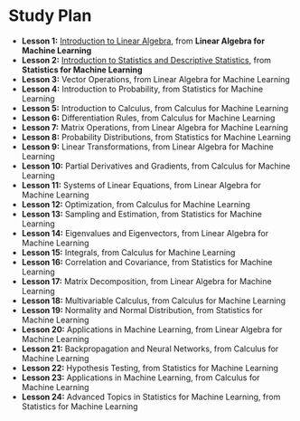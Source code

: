 # Study Plan

- **Lesson 1:** [Introduction to Linear Algebra](./linear_algebra_for_machine_learning/01_introduction_to_linear_algebra.ipynb), from **Linear Algebra for Machine Learning**
- **Lesson 2:** [Introduction to Statistics and Descriptive Statistics](./statistics_for_machine_learning/01_introduction_to_statistics_and_descriptive_statistics.ipynb), from **Statistics for Machine Learning**
- **Lesson 3:** Vector Operations, from Linear Algebra for Machine Learning
- **Lesson 4:** Introduction to Probability, from Statistics for Machine Learning
- **Lesson 5:** Introduction to Calculus, from Calculus for Machine Learning
- **Lesson 6:** Differentiation Rules, from Calculus for Machine Learning
- **Lesson 7:** Matrix Operations, from Linear Algebra for Machine Learning
- **Lesson 8:** Probability Distributions, from Statistics for Machine Learning
- **Lesson 9:** Linear Transformations, from Linear Algebra for Machine Learning
- **Lesson 10:** Partial Derivatives and Gradients, from Calculus for Machine Learning
- **Lesson 11:** Systems of Linear Equations, from Linear Algebra for Machine Learning
- **Lesson 12:** Optimization, from Calculus for Machine Learning
- **Lesson 13:** Sampling and Estimation, from Statistics for Machine Learning
- **Lesson 14:** Eigenvalues and Eigenvectors, from Linear Algebra for Machine Learning
- **Lesson 15:** Integrals, from Calculus for Machine Learning
- **Lesson 16:** Correlation and Covariance, from Statistics for Machine Learning
- **Lesson 17:** Matrix Decomposition, from Linear Algebra for Machine Learning
- **Lesson 18:** Multivariable Calculus, from Calculus for Machine Learning
- **Lesson 19:** Normality and Normal Distribution, from Statistics for Machine Learning
- **Lesson 20:** Applications in Machine Learning, from Linear Algebra for Machine Learning
- **Lesson 21:** Backpropagation and Neural Networks, from Calculus for Machine Learning
- **Lesson 22:** Hypothesis Testing, from Statistics for Machine Learning
- **Lesson 23:** Applications in Machine Learning, from Calculus for Machine Learning
- **Lesson 24:** Advanced Topics in Statistics for Machine Learning, from Statistics for Machine Learning
